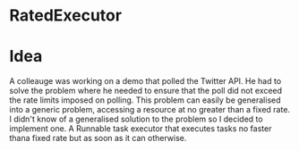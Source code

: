 
RatedExecutor
=============

Idea
====

A colleauge was working on a demo that polled the Twitter API. He had to solve the problem where he needed to ensure that the poll did not exceed the rate limits imposed on polling. This problem can easily be generalised into a generic problem, accessing a resource at no greater than a fixed rate. I didn't know of a generalised solution to the problem so I decided to implement one. A Runnable task executor that executes tasks no faster thana fixed rate but as soon as it can otherwise.

